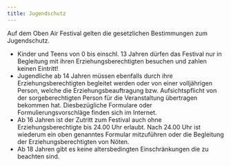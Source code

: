 ```yaml
---
title: Jugendschutz
---
```

Auf dem Oben Air Festival gelten die gesetzlichen Bestimmungen zum Jugendschutz. 

* Kinder und Teens von 0 bis einschl. 13 Jahren dürfen das Festival nur in Begleitung mit ihren Erziehungsberechtigten besuchen und zahlen keinen Eintritt! 
* Jugendliche ab 14 Jahren müssen ebenfalls durch ihre Erziehungsberechtigten begleitet werden oder von einer volljährigen Person, welche die Erziehungsbeauftragung bzw. Aufsichtspflicht von der sorgeberechtigten Person für die Veranstaltung übertragen bekommen hat. Diesbezügliche Formulare oder Formulierungsvorschläge finden sich im Internet. 
* Ab 16 Jahren ist der Zutritt zum Festival auch ohne Erziehungsberechtigte bis 24.00 Uhr erlaubt. Nach 24.00 Uhr ist wiederum ein oben genanntes Formular mitzuführen oder die Begleitung der Erziehungsberechtigten von Nöten. 
* Ab 18 Jahren gibt es keine altersbedingten Einschränkungen die zu beachten sind.